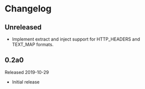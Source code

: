 # Changelog

## Unreleased

- Implement extract and inject support for HTTP_HEADERS and TEXT_MAP formats.

## 0.2a0

Released 2019-10-29

- Initial release
